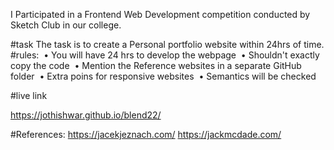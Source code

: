 I Participated in a Frontend Web Development competition conducted by Sketch Club in our college.

#task
The task is to create a Personal portfolio website within 24hrs of time.
#rules:
 • You will have 24 hrs to develop the webpage
 • Shouldn't exactly copy the code
 • Mention the Reference websites in a separate GitHub folder
 • Extra poins for responsive websites
 • Semantics will be checked

#live link

https://jothishwar.github.io/blend22/

#References:
https://jacekjeznach.com/
https://jackmcdade.com/
